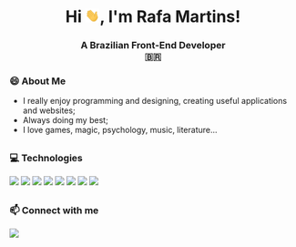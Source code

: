 <div align="center">
  <h1>Hi <img src="https://raw.githubusercontent.com/ABSphreak/ABSphreak/master/gifs/Hi.gif" alt="Hand waving emoji" width="25px">, I'm Rafa Martins!</h1>

  <h3>A Brazilian Front-End Developer<br>🇧🇷</h3>
</div>

### 😄 About Me 
- I really enjoy programming and designing, creating useful applications and websites; 
- Always doing my best;
- I love games, magic, psychology, music, literature...

##

### 💻 Technologies
<div>
  <img src="https://cdn.jsdelivr.net/gh/devicons/devicon/icons/html5/html5-original.svg" width="40px"/> 
  <img src="https://cdn.jsdelivr.net/gh/devicons/devicon/icons/css3/css3-original.svg" width="40px"/>
  <img src="https://cdn.jsdelivr.net/gh/devicons/devicon/icons/sass/sass-original.svg" width="40px"/>
  <img src="https://cdn.jsdelivr.net/gh/devicons/devicon/icons/javascript/javascript-original.svg" width="40px"/>
  <img src="https://cdn.jsdelivr.net/gh/devicons/devicon/icons/typescript/typescript-original.svg" width="40px"/>
  <img src="https://cdn.jsdelivr.net/gh/devicons/devicon/icons/react/react-original.svg" width="40px"/>
  <img src="https://cdn.jsdelivr.net/gh/devicons/devicon/icons/git/git-original.svg" width="40px"/>
  <img src="https://cdn.jsdelivr.net/gh/devicons/devicon/icons/github/github-original.svg" width="40px"/>
</div>

##

### 📫 Connect with me
<a href="https://www.linkedin.com/in/rafael-martins-4221ab1b0/" target="_blank"><img src="https://cdn.jsdelivr.net/gh/devicons/devicon/icons/linkedin/linkedin-original.svg" width="40px"/></a>
